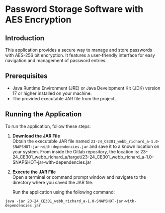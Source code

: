 # Password Storage Software with AES Encryption

## Introduction
This application provides a secure way to manage and store passwords with AES-256 bit encryption. It features a user-friendly interface for easy navigation and management of password entries.

## Prerequisites
- Java Runtime Environment (JRE) or Java Development Kit (JDK) version 17 or higher installed on your machine.
- The provided executable JAR file from the project.

## Running the Application

To run the application, follow these steps:

1. **Download the JAR File**  
   Obtain the executable JAR file named `23-24_CE301_webb_richard_a-1.0-SNAPSHOT-jar-with-dependencies.jar` and save it to a known location on your system. From inside the Gitlab repository, the location is: 23-24_CE301_webb_richard_a/target/23-24_CE301_webb_richard_a-1.0-SNAPSHOT-jar-with-dependencies.jar


2. **Execute the JAR File**  
   Open a terminal or command prompt window and navigate to the directory where you saved the JAR file.

   Run the application using the following command:

```
java -jar 23-24_CE301_webb_richard_a-1.0-SNAPSHOT-jar-with-dependencies.jar
```